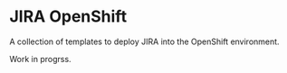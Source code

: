 # JIRA OpenShift

A collection of templates to deploy JIRA into the OpenShift environment. 

Work in progrss. 
 
